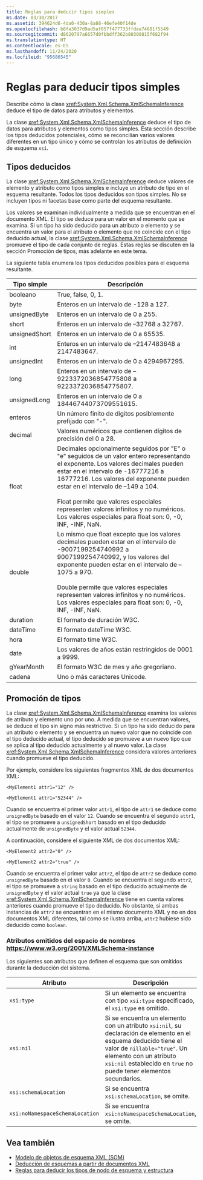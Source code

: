 ```yaml
---
title: Reglas para deducir tipos simples
ms.date: 03/30/2017
ms.assetid: 394624d6-4da0-430a-8a88-46efe40f14de
ms.openlocfilehash: b8fa3037d9ad5af057f477733ffdea74681f5549
ms.sourcegitcommit: d8020797a6657d0fbbdff362b80300815f682f94
ms.translationtype: HT
ms.contentlocale: es-ES
ms.lasthandoff: 11/24/2020
ms.locfileid: "95686545"
---
```

# <a name="rules-for-inferring-simple-types"></a>Reglas para deducir tipos simples

Describe cómo la clase <xref:System.Xml.Schema.XmlSchemaInference> deduce el tipo de datos para atributos y elementos.  
  
 La clase <xref:System.Xml.Schema.XmlSchemaInference> deduce el tipo de datos para atributos y elementos como tipos simples. Esta sección describe los tipos deducidos potenciales, cómo se reconcilian varios valores diferentes en un tipo único y cómo se controlan los atributos de definición de esquema `xsi`.  
  
## <a name="inferred-types"></a>Tipos deducidos  

 La clase <xref:System.Xml.Schema.XmlSchemaInference> deduce valores de elemento y atributo como tipos simples e incluye un atributo de tipo en el esquema resultante. Todos los tipos deducidos son tipos simples. No se incluyen tipos ni facetas base como parte del esquema resultante.  
  
 Los valores se examinan individualmente a medida que se encuentran en el documento XML. El tipo se deduce para un valor en el momento que se examina. Si un tipo ha sido deducido para un atributo o elemento y se encuentra un valor para el atributo o elemento que no coincide con el tipo deducido actual, la clase <xref:System.Xml.Schema.XmlSchemaInference> promueve el tipo de cada conjunto de reglas. Estas reglas se discuten en la sección Promoción de tipos, más adelante en este tema.  
  
 La siguiente tabla enumera los tipos deducidos posibles para el esquema resultante.  
  
|Tipo simple|Descripción|  
|-----------------|-----------------|  
|booleano|True, false, 0, 1.|  
|byte|Enteros en un intervalo de -128 a 127.|  
|unsignedByte|Enteros en un intervalo de 0 a 255.|  
|short|Enteros en un intervalo de –32768 a 32767.|  
|unsignedShort|Enteros en un intervalo de 0 a 65535.|  
|int|Enteros en un intervalo de –2147483648 a 2147483647.|  
|unsignedInt|Enteros en un intervalo de 0 a 4294967295.|  
|long|Enteros en un intervalo de –9223372036854775808 a 9223372036854775807.|  
|unsignedLong|Enteros en un intervalo de 0 a 18446744073709551615.|  
|enteros|Un número finito de dígitos posiblemente prefijado con "-".|  
|decimal|Valores numéricos que contienen dígitos de precisión del 0 a 28.|  
|float|Decimales opcionalmente seguidos por "E" o "e" seguidos de un valor entero representando el exponente. Los valores decimales pueden estar en el intervalo de -16777216 a 16777216. Los valores del exponente pueden estar en el intervalo de –149 a 104.<br /><br /> Float permite que valores especiales representen valores infinitos y no numéricos. Los valores especiales para float son: 0, -0, INF, -INF, NaN.|  
|double|Lo mismo que float excepto que los valores decimales pueden estar en el intervalo de -9007199254740992 a 9007199254740992, y los valores del exponente pueden estar en el intervalo de –1075 a 970.<br /><br /> Double permite que valores especiales representen valores infinitos y no numéricos. Los valores especiales para float son: 0, -0, INF, -INF, NaN.|  
|duration|El formato de duración W3C.|  
|dateTime|El formato dateTime W3C.|  
|hora|El formato time W3C.|  
|date|Los valores de años están restringidos de 0001 a 9999.|  
|gYearMonth|El formato W3C de mes y año gregoriano.|  
|cadena|Uno o más caracteres Unicode.|  
  
## <a name="type-promotion"></a>Promoción de tipos  

 La clase <xref:System.Xml.Schema.XmlSchemaInference> examina los valores de atributo y elemento uno por uno. A medida que se encuentran valores, se deduce el tipo sin signo más restrictivo. Si un tipo ha sido deducido para un atributo o elemento y se encuentra un nuevo valor que no coincide con el tipo deducido actual, el tipo deducido se promueve a un nuevo tipo que se aplica al tipo deducido actualmente y al nuevo valor. La clase <xref:System.Xml.Schema.XmlSchemaInference> considera valores anteriores cuando promueve el tipo deducido.  
  
 Por ejemplo, considere los siguientes fragmentos XML de dos documentos XML:  
  
 `<MyElement1 attr1="12" />`  
  
 `<MyElement1 attr1="52344" />`  
  
 Cuando se encuentra el primer valor `attr1`, el tipo de `attr1` se deduce como `unsignedByte` basado en el valor `12`. Cuando se encuentra el segundo `attr1`, el tipo se promueve a `unsignedShort` basado en el tipo deducido actualmente de `unsignedByte` y el valor actual `52344`.  
  
 A continuación, considere el siguiente XML de dos documentos XML:  
  
 `<MyElement2 attr2="0" />`  
  
 `<MyElement2 attr2="true" />`  
  
 Cuando se encuentra el primer valor `attr2`, el tipo de `attr2` se deduce como `unsignedByte` basado en el valor `0`. Cuando se encuentra el segundo `attr2`, el tipo se promueve a `string` basado en el tipo deducido actualmente de `unsignedByte` y el valor actual `true` ya que la clase <xref:System.Xml.Schema.XmlSchemaInference> tiene en cuenta valores anteriores cuando promueve el tipo deducido. No obstante, si ambas instancias de `attr2` se encuentran en el mismo documento XML y no en dos documentos XML diferentes, tal como se ilustra arriba, `attr2` hubiese sido deducido como `boolean`.  
  
### <a name="ignored-attributes-from-the-httpswwww3org2001xmlschema-instance-namespace"></a>Atributos omitidos del espacio de nombres <https://www.w3.org/2001/XMLSchema-instance>

Los siguientes son atributos que definen el esquema que son omitidos durante la deducción del sistema.  
  
|Atributo|Descripción|  
|---------------|-----------------|  
|`xsi:type`|Si un elemento se encuentra con tipo `xsi:type` especificado, el `xsi:type` es omitido.|  
|`xsi:nil`|Si se encuentra un elemento con un atributo `xsi:nil`, su declaración de elemento en el esquema deducido tiene el valor de `nillable="true"`. Un elemento con un atributo `xsi:nil` establecido en `true` no puede tener elementos secundarios.|  
|`xsi:schemaLocation`|Si se encuentra `xsi:schemaLocation`, se omite.|  
|`xsi:noNamespaceSchemaLocation`|Si se encuentra `xsi:noNamespaceSchemaLocation`, se omite.|  
  
## <a name="see-also"></a>Vea también

- [Modelo de objetos de esquema XML (SOM)](xml-schema-object-model-som.md)
- [Deducción de esquemas a partir de documentos XML](inferring-schemas-from-xml-documents.md)
- [Reglas para deducir los tipos de nodo de esquema y estructura](rules-for-inferring-schema-node-types-and-structure.md)
